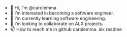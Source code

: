 
- 👋 Hi, I’m @carolemma
- 👀 I’m interested in becoming a software engineer.
- 🌱 I’m currently learning software engineering.
- 💞️ I’m looking to collaborate on ALX projects. 
- 📫 How to reach me in github carolemma.
alx readme
